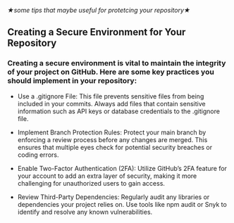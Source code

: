 *★some tips that maybe useful for protetcing your repository★*

## Creating a Secure Environment for Your Repository

### Creating a secure environment is vital to maintain the integrity of your project on GitHub. Here are some key practices you should implement in your repository:

- Use a .gitignore File: This file prevents sensitive files from being included in your commits. Always add files that contain sensitive information such as API keys or database credentials to the .gitignore file.

- Implement Branch Protection Rules: Protect your main branch by enforcing a review process before any changes are merged. This ensures that multiple eyes check for potential security breaches or coding errors.

- Enable Two-Factor Authentication (2FA): Utilize GitHub’s 2FA feature for your account to add an extra layer of security, making it more challenging for unauthorized users to gain access.

- Review Third-Party Dependencies: Regularly audit any libraries or dependencies your project relies on. Use tools like npm audit or Snyk to identify and resolve any known vulnerabilities.
